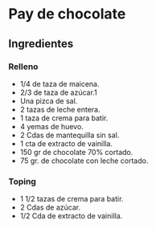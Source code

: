 # Pay de chocolate 

## Ingredientes

### Relleno

- 1/4 de taza de maicena. 
- 2/3 de taza de azúcar.1
- Una pizca de sal.
- 2 tazas de leche entera.
- 1 taza de crema para batir.
- 4 yemas de huevo.
- 2 Cdas de mantequilla sin sal.
- 1 cta de extracto de vainilla.
- 150 gr de chocolate 70% cortado.
- 75 gr. de chocolate con leche cortado.

### Toping

- 1 1/2 tazas de crema para batir.
- 2 Cdas de azúcar.
- 1/2 Cda de extracto de vainilla.
 
